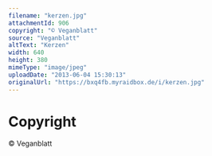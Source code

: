 ```yaml
---
filename: "kerzen.jpg"
attachmentId: 906
copyright: "© Veganblatt"
source: "Veganblatt"
altText: "Kerzen"
width: 640
height: 380
mimeType: "image/jpeg"
uploadDate: "2013-06-04 15:30:13"
originalUrl: "https://bxq4fb.myraidbox.de/i/kerzen.jpg"
---
```


# Copyright

© Veganblatt
